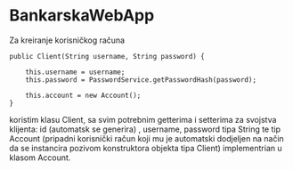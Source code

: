 # BankarskaWebApp

Za kreiranje korisničkog računa

    public Client(String username, String password) {
    	
        this.username = username;
        this.password = PasswordService.getPasswordHash(password);
        
        this.account = new Account();
    }
    
koristim klasu Client, sa svim potrebnim getterima i setterima za svojstva klijenta: id (automatsk se generira) , username, password tipa String te tip Account (pripadni korisnički račun koji mu je automatski dodjeljen na način da se instancira pozivom konstruktora objekta tipa Client) implementrian u klasom Account. 

